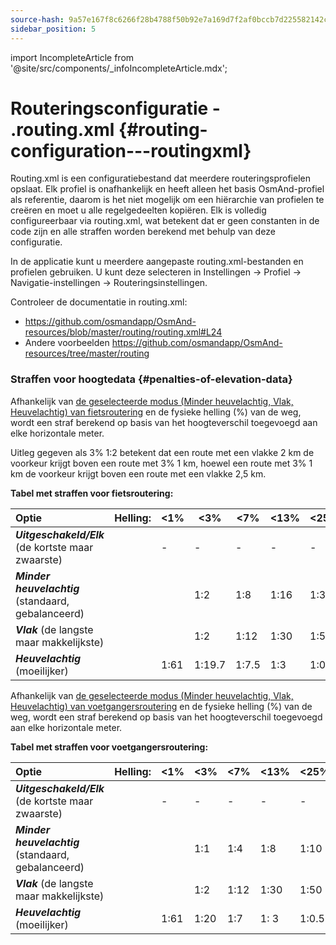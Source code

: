 ```yaml
---
source-hash: 9a57e167f8c6266f28b4788f50b92e7a169d7f2af0bccb7d225582142c315b68
sidebar_position: 5
---
```

import IncompleteArticle from '@site/src/components/_infoIncompleteArticle.mdx';

# Routeringsconfiguratie - .routing.xml {#routing-configuration---routingxml}

<IncompleteArticle/>

Routing.xml is een configuratiebestand dat meerdere routeringsprofielen opslaat. Elk profiel is onafhankelijk en heeft alleen het basis OsmAnd-profiel als referentie, daarom is het niet mogelijk om een hiërarchie van profielen te creëren en moet u alle regelgedeelten kopiëren. Elk is volledig configureerbaar via routing.xml, wat betekent dat er geen constanten in de code zijn en alle straffen worden berekend met behulp van deze configuratie.

In de applicatie kunt u meerdere aangepaste routing.xml-bestanden en profielen gebruiken. U kunt deze selecteren in Instellingen -> Profiel -> Navigatie-instellingen -> Routeringsinstellingen.

Controleer de documentatie in routing.xml:

- https://github.com/osmandapp/OsmAnd-resources/blob/master/routing/routing.xml#L24
- Andere voorbeelden https://github.com/osmandapp/OsmAnd-resources/tree/master/routing


### Straffen voor hoogtedata {#penalties-of-elevation-data}


Afhankelijk van [de geselecteerde modus (Minder heuvelachtig, Vlak, Heuvelachtig) van fietsroutering](../../user/navigation/routing/bicycle-based-routing.md) en de fysieke helling (%) van de weg, wordt een straf berekend op basis van het hoogteverschil toegevoegd aan elke horizontale meter.

Uitleg gegeven als 3% 1:2 betekent dat een route met een vlakke 2 km de voorkeur krijgt boven een route met 3% 1 km, hoewel een route met 3% 1 km de voorkeur krijgt boven een route met een vlakke 2,5 km.

**Tabel met straffen voor fietsroutering:**

|                  **Optie**                 |**Helling:**| &lt;1% | &lt;3%  | &lt;7% | &lt;13% | &lt;25% | &gt;=25% |**Daling:**| &lt;17% | &lt;35% | &lt;60% | &gt;=60%      |
|:--------------------------------------------|:-----------|-----|------|-----|------|------|-------|:-----------|------|------|------|------------|
|**_Uitgeschakeld/Elk_** (de kortste maar zwaarste)|            |  -  |   -  |  -  |   -  |   -  |   -   |            |   -  |   -  |   -  |     -      |
|**_Minder heuvelachtig_** (standaard, gebalanceerd)         |            |     |  1:2 | 1:8 | 1:16 | 1:32 | 1:48  |            | 1:6.4| 1:25 | 1:25 | onmogelijk |
|**_Vlak_** (de langste maar makkelijkste)            |            |     |  1:2 | 1:12| 1:30 | 1:50 | 1:74  |            | 1:6.4| 1:25 | 1:25 | onmogelijk |
|**_Heuvelachtig_** (moeilijker)                 |            | 1:61|1:19.7|1:7.5|  1:3 | 1:0.5| 1:0.3 |            | 1:6.4| 1:25 | 1:25 | onmogelijk |


Afhankelijk van [de geselecteerde modus (Minder heuvelachtig, Vlak, Heuvelachtig) van voetgangersroutering](../../user/navigation/routing/pedestrian-routing.md) en de fysieke helling (%) van de weg, wordt een straf berekend op basis van het hoogteverschil toegevoegd aan elke horizontale meter.

**Tabel met straffen voor voetgangersroutering:**

|                  **Optie**                 | **Helling:** | &lt;1% | &lt;3% | &lt;7% | &lt;13% | &lt;25% | &gt;=25% | **Daling:** | &lt;9% | &lt;17% | &lt;35% | &lt;60% | &gt;=60% |
|:--------------------------------------------|:-------------|-----|-----|-----|------|------|-------|:-------------|-----|------|------|------|-------|
|**_Uitgeschakeld/Elk_** (de kortste maar zwaarste)|              |  -  |  -  |  -  |   -  |   -  |   -   |              |  -  |   -  |   -  |   -  |   -   |
|**_Minder heuvelachtig_** (standaard, gebalanceerd)         |              |     | 1:1 | 1:4 | 1:8  | 1:10 | 1:15  |              | 1:5 | 1:10 | 1:17 | 1:25 | 1:40  |
|**_Vlak_** (de langste maar makkelijkste)            |              |     | 1:2 | 1:12| 1:30 | 1:50 | 1:74  |              | 1:5 | 1:10 | 1:17 | 1:25 | 1:40  |
|**_Heuvelachtig_** (moeilijker)                 |              | 1:61| 1:20| 1:7 | 1: 3 | 1:0.5| 1:0.3 |              |  1:5| 1:10 | 1:17 | 1:25 | 1:40  |